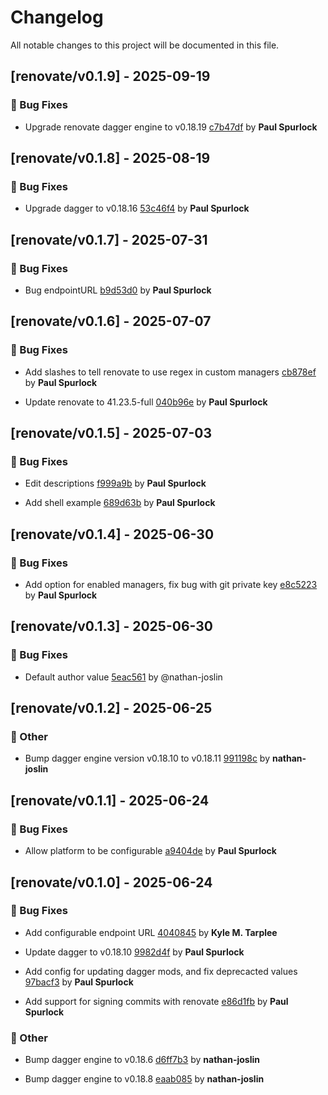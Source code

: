 # Changelog

All notable changes to this project will be documented in this file.

## [renovate/v0.1.9] - 2025-09-19

### 🐛 Bug Fixes

- Upgrade renovate dagger engine to v0.18.19 [c7b47df](https://github.com/act3-ai/dagger/commit/c7b47dfdb34dcf22092e3d0b2387d58292d0c9b4) by **Paul Spurlock**


## [renovate/v0.1.8] - 2025-08-19

### 🐛 Bug Fixes

- Upgrade dagger to v0.18.16 [53c46f4](https://github.com/act3-ai/dagger/commit/53c46f49c9bc5192eaa65db870d622fe15f0ef8f) by **Paul Spurlock**


## [renovate/v0.1.7] - 2025-07-31

### 🐛 Bug Fixes

- Bug endpointURL [b9d53d0](https://github.com/act3-ai/dagger/commit/b9d53d056a48ebe97ae475748b6823ce90dc87cb) by **Paul Spurlock**


## [renovate/v0.1.6] - 2025-07-07

### 🐛 Bug Fixes

- Add slashes to tell renovate to use regex in custom managers [cb878ef](https://github.com/act3-ai/dagger/commit/cb878efa17a2dbde2967f917f8b0f0dd2912e8f7) by **Paul Spurlock**

- Update renovate to 41.23.5-full [040b96e](https://github.com/act3-ai/dagger/commit/040b96eb79e025924e3222b56f9429f6507ad462) by **Paul Spurlock**


## [renovate/v0.1.5] - 2025-07-03

### 🐛 Bug Fixes

- Edit descriptions [f999a9b](https://github.com/act3-ai/dagger/commit/f999a9bef0e0706a9fc744ed9881833633ae1e7e) by **Paul Spurlock**

- Add shell example [689d63b](https://github.com/act3-ai/dagger/commit/689d63bf4d76fc838464dbdd223fcee0d6f54e7e) by **Paul Spurlock**


## [renovate/v0.1.4] - 2025-06-30

### 🐛 Bug Fixes

- Add option for enabled managers, fix bug with git private key [e8c5223](https://github.com/act3-ai/dagger/commit/e8c522398b770c7e29ed5627898fa0842078f76a) by **Paul Spurlock**


## [renovate/v0.1.3] - 2025-06-30

### 🐛 Bug Fixes

- Default author value [5eac561](https://github.com/act3-ai/dagger/commit/5eac561575fa40238d167d606671899cb9521149) by @nathan-joslin


## [renovate/v0.1.2] - 2025-06-25

### 💼 Other

- Bump dagger engine version v0.18.10 to v0.18.11 [991198c](https://github.com/act3-ai/dagger/commit/991198c4ced10523a4fd132024221bef79a99718) by **nathan-joslin**


## [renovate/v0.1.1] - 2025-06-24

### 🐛 Bug Fixes

- Allow platform to be configurable [a9404de](https://github.com/act3-ai/dagger/commit/a9404de8d24d990ea0dd0752829354487185cd27) 
by **Paul Spurlock**



## [renovate/v0.1.0] - 2025-06-24

### 🐛 Bug Fixes

- Add configurable endpoint URL [4040845](https://github.com/act3-ai/dagger/commit/4040845f411efe2bacc0d5a84ace48e178af9c85) 
by **Kyle M. Tarplee**


- Update dagger to v0.18.10 [9982d4f](https://github.com/act3-ai/dagger/commit/9982d4fc8f45b0950a4ecb2c2c8d5d73edd980c6) 
by **Paul Spurlock**


- Add config for updating dagger mods, and fix deprecacted values [97bacf3](https://github.com/act3-ai/dagger/commit/97bacf3f0da6f1de2231624b719f41c6b1f80c13) 
by **Paul Spurlock**


- Add support for signing commits with renovate [e86d1fb](https://github.com/act3-ai/dagger/commit/e86d1fb45ebbac2ee9a3f439446e900f1b266eff) 
by **Paul Spurlock**



### 💼 Other

- Bump dagger engine to v0.18.6 [d6ff7b3](https://github.com/act3-ai/dagger/commit/d6ff7b36a1c6bca7c91b14bbb57bda0d6dd528da) 
by **nathan-joslin**


- Bump dagger engine to v0.18.8 [eaab085](https://github.com/act3-ai/dagger/commit/eaab085d363ece477c43b46ecbbcefe96a640f51) 
by **nathan-joslin**




